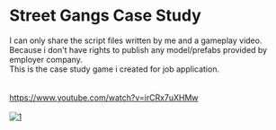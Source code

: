 # Street Gangs Case Study
I can only share the script files written by me and a gameplay video. Because i don't have rights to publish any model/prefabs provided by employer company.  <br />
This is the case study game i created for job application.  <br />
  <br />
  <br />
https://www.youtube.com/watch?v=irCRx7uXHMw <br />
  <br />
[![1](http://img.youtube.com/vi/irCRx7uXHMw/0.jpg)](http://www.youtube.com/watch?v=irCRx7uXHMw "1")
